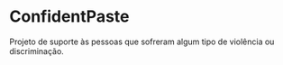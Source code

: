 # ConfidentPaste
Projeto de suporte às pessoas que sofreram algum tipo de violência ou discriminação.
